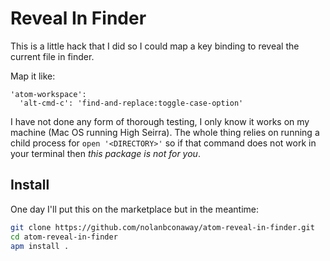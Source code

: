 # Reveal In Finder

This is a little hack that I did so I could map a key binding to reveal the current file in finder.

Map it like:

```
'atom-workspace':
  'alt-cmd-c': 'find-and-replace:toggle-case-option'
```  

I have not done any form of thorough testing, I only know it works on my machine (Mac OS running High Seirra). The whole thing relies on running a child process for `open '<DIRECTORY>'` so if that command does not work in your terminal then _this package is not for you_.

## Install

One day I'll put this on the marketplace but in the meantime:

```sh
git clone https://github.com/nolanbconaway/atom-reveal-in-finder.git
cd atom-reveal-in-finder
apm install .
```
